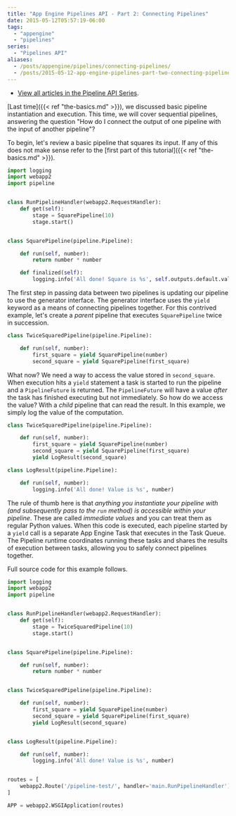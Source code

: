 ```yaml
---
title: "App Engine Pipelines API - Part 2: Connecting Pipelines" 
date: 2015-05-12T05:57:19-06:00
tags: 
  - "appengine"
  - "pipelines"
series:
  - "Pipelines API"
aliases:
  - /posts/appengine/pipelines/connecting-pipelines/
  - /posts/2015-05-12-app-engine-pipelines-part-two-connecting-pipelines/
---
```


* [View all articles in the Pipeline API Series](http://sookocheff.com/series/pipelines-api/).

[Last time]({{< ref "the-basics.md" >}}), 
we discussed basic pipeline instantiation and execution. This time, we will
cover sequential pipelines, answering the question "How do I connect the output
of one pipeline with the input of another pipeline"?

<!--more-->

To begin, let's review a basic pipeline that squares its input. If any of this
does not make sense refer to the [first part of this tutorial]({{< ref
"the-basics.md" >}}).

```python
import logging
import webapp2
import pipeline


class RunPipelineHandler(webapp2.RequestHandler):
    def get(self):
        stage = SquarePipeline(10)
        stage.start()


class SquarePipeline(pipeline.Pipeline):

    def run(self, number):
        return number * number

    def finalized(self):
        logging.info('All done! Square is %s', self.outputs.default.value)
```

The first step in passing data between two pipelines is updating our pipeline to
use the generator interface. The generator interface uses the `yield` keyword as
a means of connecting pipelines together. For this contrived example, let's
create a *parent* pipeline that executes `SquarePipeline` twice in succession.

```python
class TwiceSquaredPipeline(pipeline.Pipeline):

    def run(self, number):
        first_square = yield SquarePipeline(number)
        second_square = yield SquarePipeline(first_square)
```

What now? We need a way to access the value stored in `second_square`. When
execution hits a `yield` statement a task is started to run the pipeline and a
`PipelineFuture` is returned. The `PipelineFuture` will have a value *after* the
task has finished executing but not immediately. So how do we access the value?
With a *child* pipeline that can read the result. In this example, we simply log
the value of the computation.

```python
class TwiceSquaredPipeline(pipeline.Pipeline):

    def run(self, number):
        first_square = yield SquarePipeline(number)
        second_square = yield SquarePipeline(first_square)
        yield LogResult(second_square)

class LogResult(pipeline.Pipeline):

    def run(self, number):
        logging.info('All done! Value is %s', number)
```

The rule of thumb here is that *anything you instantiate your pipeline with (and
subsequently pass to the `run` method) is accessible within your
pipeline*. These are called *immediate values* and you can treat them as regular
Python values. When this code is executed, each pipeline started by a `yield`
call is a separate App Engine Task that executes in the Task Queue. The Pipeline
runtime coordinates running these tasks and shares the results of execution
between tasks, allowing you to safely connect pipelines together.

Full source code for this example follows.

```python
import logging
import webapp2
import pipeline


class RunPipelineHandler(webapp2.RequestHandler):
    def get(self):
        stage = TwiceSquaredPipeline(10)
        stage.start()


class SquarePipeline(pipeline.Pipeline):

    def run(self, number):
        return number * number


class TwiceSquaredPipeline(pipeline.Pipeline):

    def run(self, number):
        first_square = yield SquarePipeline(number)
        second_square = yield SquarePipeline(first_square)
        yield LogResult(second_square)


class LogResult(pipeline.Pipeline):

    def run(self, number):
        logging.info('All done! Value is %s', number)


routes = [
    webapp2.Route('/pipeline-test/', handler='main.RunPipelineHandler')
]

APP = webapp2.WSGIApplication(routes)
```
